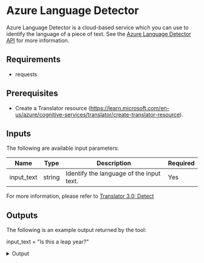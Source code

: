 # Azure Language Detector

Azure Language Detector is a cloud-based service which you can use to identify the language of a piece of text. See the [Azure Language Detector API](https://learn.microsoft.com/en-us/azure/cognitive-services/translator/reference/v3-0-detect) for more information.

## Requirements
- requests

## Prerequisites
- Create a Translator resource (https://learn.microsoft.com/en-us/azure/cognitive-services/translator/create-translator-resource).

## Inputs

The following are available input parameters:

| Name | Type | Description | Required |
| ---- | ---- | ----------- | -------- |
| input_text | string | Identify the language of the input text. | Yes |

For more information, please refer to [Translator 3.0: Detect](https://learn.microsoft.com/en-us/azure/cognitive-services/translator/reference/v3-0-detect)


## Outputs

The following is an example output returned by the tool:

input_text = "Is this a leap year?"


<details>
  <summary>Output</summary>

```
en
```
</details>